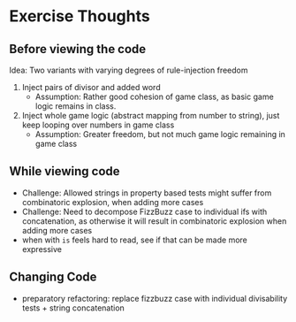 # Exercise Thoughts

## Before viewing the code

Idea: Two variants with varying degrees of rule-injection freedom
1. Inject pairs of divisor and added word
   - Assumption: Rather good cohesion of game class, as basic game logic remains in class.
2. Inject whole game logic (abstract mapping from number to string), just keep looping over numbers in game class
   - Assumption: Greater freedom, but not much game logic remaining in game class

## While viewing code

- Challenge: Allowed strings in property based tests might suffer from combinatoric explosion, when adding more cases
- Challenge: Need to decompose FizzBuzz case to individual ifs with concatenation, as otherwise it will result in combinatoric explosion when adding more cases
- when with `is` feels hard to read, see if that can be made more expressive

## Changing Code
- preparatory refactoring: replace fizzbuzz case with individual divisability tests + string concatenation